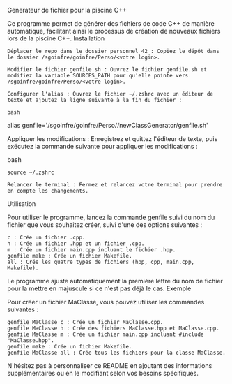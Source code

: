 Generateur de fichier pour la piscine C++

Ce programme permet de générer des fichiers de code C++ de manière automatique, facilitant ainsi le processus de création de nouveaux fichiers lors de la piscine C++.
Installation

    Déplacer le repo dans le dossier personnel 42 : Copiez le dépôt dans le dossier /sgoinfre/goinfre/Perso/<votre login>.

    Modifier le fichier genfile.sh : Ouvrez le fichier genfile.sh et modifiez la variable SOURCES_PATH pour qu'elle pointe vers /sgoinfre/goinfre/Perso/<votre login>.

    Configurer l'alias : Ouvrez le fichier ~/.zshrc avec un éditeur de texte et ajoutez la ligne suivante à la fin du fichier :

    bash

alias genfile='/sgoinfre/goinfre/Perso/<votre login>/newClassGenerator/genfile.sh'

Appliquer les modifications : Enregistrez et quittez l'éditeur de texte, puis exécutez la commande suivante pour appliquer les modifications :

bash

    source ~/.zshrc

    Relancer le terminal : Fermez et relancez votre terminal pour prendre en compte les changements.

Utilisation

Pour utiliser le programme, lancez la commande genfile suivi du nom du fichier que vous souhaitez créer, suivi d'une des options suivantes :

    c : Crée un fichier .cpp.
    h : Crée un fichier .hpp et un fichier .cpp.
    m : Crée un fichier main.cpp incluant le fichier .hpp.
    genfile make : Crée un fichier Makefile.
    all : Crée les quatre types de fichiers (hpp, cpp, main.cpp, Makefile).

Le programme ajuste automatiquement la première lettre du nom de fichier pour la mettre en majuscule si ce n'est pas déjà le cas.
Exemple

Pour créer un fichier MaClasse, vous pouvez utiliser les commandes suivantes :

    genfile MaClasse c : Crée un fichier MaClasse.cpp.
    genfile MaClasse h : Crée des fichiers MaClasse.hpp et MaClasse.cpp.
    genfile MaClasse m : Crée un fichier main.cpp incluant #include "MaClasse.hpp".
    genfile make : Crée un fichier Makefile.
    genfile MaClasse all : Crée tous les fichiers pour la classe MaClasse.

N'hésitez pas à personnaliser ce README en ajoutant des informations supplémentaires ou en le modifiant selon vos besoins spécifiques.
